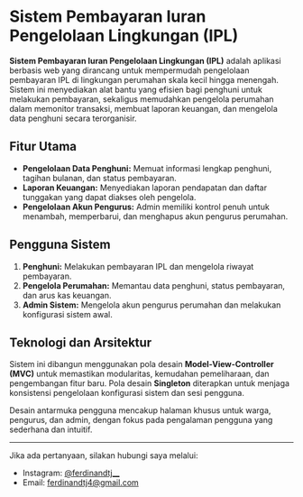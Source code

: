 # Sistem Pembayaran Iuran Pengelolaan Lingkungan (IPL)

**Sistem Pembayaran Iuran Pengelolaan Lingkungan (IPL)** adalah aplikasi berbasis web yang dirancang untuk mempermudah pengelolaan pembayaran IPL di lingkungan perumahan skala kecil hingga menengah. Sistem ini menyediakan alat bantu yang efisien bagi penghuni untuk melakukan pembayaran, sekaligus memudahkan pengelola perumahan dalam memonitor transaksi, membuat laporan keuangan, dan mengelola data penghuni secara terorganisir.

## Fitur Utama
- **Pengelolaan Data Penghuni:** Memuat informasi lengkap penghuni, tagihan bulanan, dan status pembayaran.
- **Laporan Keuangan:** Menyediakan laporan pendapatan dan daftar tunggakan yang dapat diakses oleh pengelola.
- **Pengelolaan Akun Pengurus:** Admin memiliki kontrol penuh untuk menambah, memperbarui, dan menghapus akun pengurus perumahan.

## Pengguna Sistem
1. **Penghuni:** Melakukan pembayaran IPL dan mengelola riwayat pembayaran.
2. **Pengelola Perumahan:** Memantau data penghuni, status pembayaran, dan arus kas keuangan.
3. **Admin Sistem:** Mengelola akun pengurus perumahan dan melakukan konfigurasi sistem awal.

## Teknologi dan Arsitektur
Sistem ini dibangun menggunakan pola desain **Model-View-Controller (MVC)** untuk memastikan modularitas, kemudahan pemeliharaan, dan pengembangan fitur baru. Pola desain **Singleton** diterapkan untuk menjaga konsistensi pengelolaan konfigurasi sistem dan sesi pengguna.

Desain antarmuka pengguna mencakup halaman khusus untuk warga, pengurus, dan admin, dengan fokus pada pengalaman pengguna yang sederhana dan intuitif.

---

Jika ada pertanyaan, silakan hubungi saya melalui:  
- Instagram: [@ferdinandtj__](https://www.instagram.com/ferdinandtj__)  
- Email: ferdinandtj4@gmail.com
